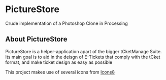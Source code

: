 # PictureStore
Crude implementation of a Photoshop Clone in Processing

## About PictureStore
PictureStore is a helper-application apart of the bigger tCketManage Suite. Its main goal is to aid in the deisgn of E-Tickets that comply with the tCket format, and make ticket design as easy as possible


This project makes use of several icons from [Icons8](https://icons8.com/)
